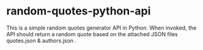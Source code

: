 # random-quotes-python-api
This is a simple random quotes generator API in Python. When invoked, the API should return a random quote based on the attached JSON files quotes.json &amp; authors.json .
